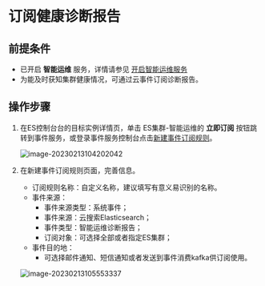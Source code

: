 # 订阅健康诊断报告
## 前提条件
- 已开启 **智能运维** 服务，详情请参见 [开启智能运维服务](../HealthCheck/Health_check_on.md)
- 为能及时获知集群健康情况，可通过云事件订阅诊断报告。
## 操作步骤
1. 在ES控制台台的目标实例详情页，单击 ES集群-智能运维的 **立即订阅** 按钮跳转到事件服务，或登录事件服务控制台点击[新建事件订阅规则](https://events-console.jdcloud.com/event/create?type=create)。

   ![image-20230213104202042](../../../../image/Elasticearch/image-20230213104202042.png)

2. 在新建事件订阅规则页面，完善信息。

   - 订阅规则名称：自定义名称，建议填写有意义易识别的名称。
   - 事件来源：
     - 事件来源类型：系统事件；
     - 事件来源：云搜索Elasticsearch；
     - 事件类型：智能运维诊断报告；
     - 订阅对象：可选择全部或者指定ES集群；
   - 事件目的地：
     - 可选择邮件通知、短信通知或者发送到事件消费kafka供订阅使用。

   ![image-20230213105553337](../../../../image/Elasticearch/image-20230213105553337.png)

